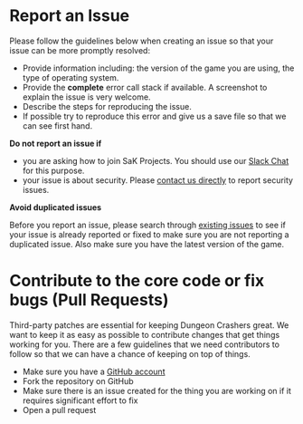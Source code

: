
# Report an Issue

Please follow the guidelines below when creating an issue so that your issue can be more promptly resolved:

* Provide information including: the version of the game you are using, the type of operating system.
* Provide the **complete** error call stack if available. A screenshot to explain the issue is very welcome.
* Describe the steps for reproducing the issue. 
* If possible try to reproduce this error and give us a save file so that we can see first hand.

**Do not report an issue if**

* you are asking how to join SaK Projects. You should use our [Slack Chat](https://sakurukyokai.slack.com) for this purpose.
* your issue is about security. Please [contact us directly](mailto:projectssak@gmail.com) to report security issues.

**Avoid duplicated issues**

Before you report an issue, please search through [existing issues](https://github.com/SaKProject/dungeon-crashers/issues) to see if your issue is already reported or fixed to make sure you are not reporting a duplicated issue. 
Also make sure you have the latest version of the game.


# Contribute to the core code or fix bugs (Pull Requests)

Third-party patches are essential for keeping Dungeon Crashers great. 
We want to keep it as easy as possible to contribute changes that get things working for you. 
There are a few guidelines that we need contributors to follow so that we can have a chance of keeping on top of things.

* Make sure you have a [GitHub account](https://github.com/signup/free)
* Fork the repository on GitHub
* Make sure there is an issue created for the thing you are working on if it requires significant effort to fix
* Open a pull request
